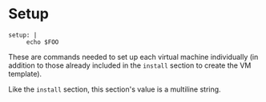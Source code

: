 # Setup

```text
setup: |
     echo $FOO
```

These are commands needed to set up each virtual machine individually \(in addition to those already included in the `install` section to create the VM template\).

Like the `install` section, this section's value is a multiline string.

